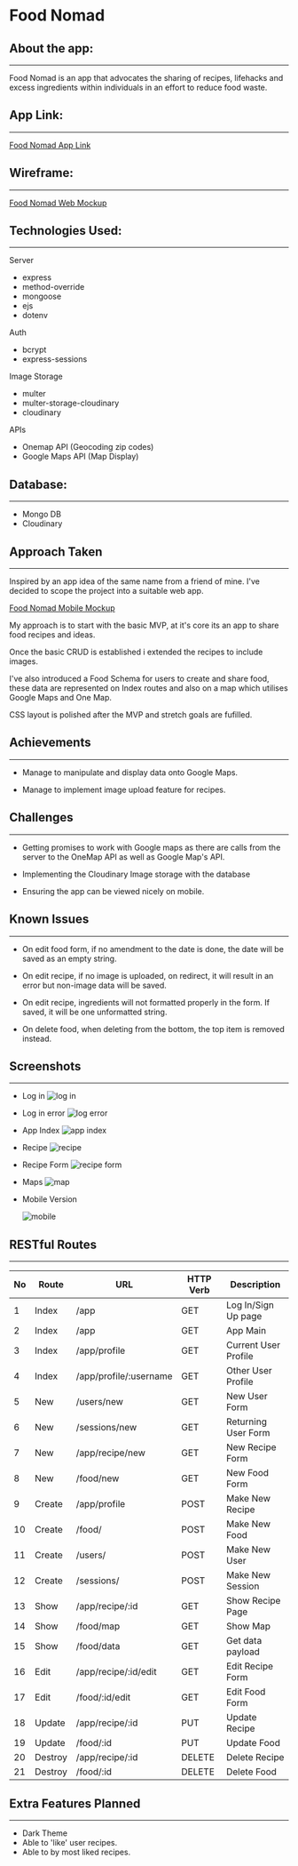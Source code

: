 # Food Nomad

## About the app:

---

Food Nomad is an app that advocates the sharing of recipes, lifehacks and excess ingredients within individuals in an effort to reduce food waste.

## App Link:

---

[Food Nomad App Link](https://food-nomad.herokuapp.com/)

## Wireframe:

---

[Food Nomad Web Mockup](https://www.figma.com/proto/UcZCNESBlWCKz99K9GHzox/Food-Nomad-Web-App?node-id=1%3A2&scaling=min-zoom)

## Technologies Used:

---

Server

- express
- method-override
- mongoose
- ejs
- dotenv

Auth

- bcrypt
- express-sessions

Image Storage

- multer
- multer-storage-cloudinary
- cloudinary

APIs

- Onemap API (Geocoding zip codes)
- Google Maps API (Map Display)

## Database:

---

- Mongo DB
- Cloudinary

## Approach Taken

---

Inspired by an app idea of the same name from a friend of mine. I've decided to scope the project into a suitable web app.

[Food Nomad Mobile Mockup](https://www.figma.com/proto/qCspl4i1uAYmXkwF9xs2H7/Food_Nomad_Final?node-id=45%3A0&scaling=scale-down)

My approach is to start with the basic MVP, at it's core its an app to share food recipes and ideas.

Once the basic CRUD is established i extended the recipes to include images.

I've also introduced a Food Schema for users to create and share food, these data
are represented on Index routes and also on a map which utilises Google Maps and One Map.

CSS layout is polished after the MVP and stretch goals are fufilled.

## Achievements

---

- Manage to manipulate and display data onto Google Maps.

- Manage to implement image upload feature for recipes.

## Challenges

---

- Getting promises to work with Google maps as there are calls from the server to the OneMap API as well as Google Map's API.

- Implementing the Cloudinary Image storage with the database

- Ensuring the app can be viewed nicely on mobile.

## Known Issues

---

- On edit food form, if no amendment to the date is done, the date will be saved as an empty string.

- On edit recipe, if no image is uploaded, on redirect, it will result in an error but non-image data will be saved.

- On edit recipe, ingredients will not formatted properly in the form. If saved, it will be one unformatted string.

- On delete food, when deleting from the bottom, the top item is removed instead.

## Screenshots

---

- Log in
  ![log in](public/images/fn-login.png)
- Log in error
  ![log error](public/images/fn-login-err.png)
- App Index
  ![app index](public/images/fn-app-main.png)
- Recipe
  ![recipe](public/images/fn-app-recipe.png)
- Recipe Form
  ![recipe form](public/images/fn-app-recipe-form.png)
- Maps
  ![map](public/images/fn-app-map.png)
- Mobile Version

  ![mobile](public/images/fn-mobile.png)

## RESTful Routes

---

| No | Route   | URL                    | HTTP Verb | Description          |
|----|---------|------------------------|-----------|----------------------|
| 1  | Index   | /app                   | GET       | Log In/Sign Up page  |
| 2  | Index   | /app                   | GET       | App Main             |
| 3  | Index   | /app/profile           | GET       | Current User Profile |
| 4  | Index   | /app/profile/:username | GET       | Other User Profile   |
| 5  | New     | /users/new             | GET       | New User Form        |
| 6  | New     | /sessions/new          | GET       | Returning User Form  |
| 7  | New     | /app/recipe/new        | GET       | New Recipe Form      |
| 8  | New     | /food/new              | GET       | New Food Form        |
| 9  | Create  | /app/profile           | POST      | Make New Recipe      |
| 10 | Create  | /food/                 | POST      | Make New Food        |
| 11 | Create  | /users/                | POST      | Make New User        |
| 12 | Create  | /sessions/             | POST      | Make New Session     |
| 13 | Show    | /app/recipe/:id        | GET       | Show Recipe Page     |
| 14 | Show    | /food/map              | GET       | Show Map             |
| 15 | Show    | /food/data             | GET       | Get data payload     |
| 16 | Edit    | /app/recipe/:id/edit   | GET       | Edit Recipe Form     |
| 17 | Edit    | /food/:id/edit         | GET       | Edit Food Form       |
| 18 | Update  | /app/recipe/:id        | PUT       | Update Recipe        |
| 19 | Update  | /food/:id              | PUT       | Update Food          |
| 20 | Destroy | /app/recipe/:id        | DELETE    | Delete Recipe        |
| 21 | Destroy | /food/:id              | DELETE    | Delete Food          |

## Extra Features Planned

---

- Dark Theme
- Able to 'like' user recipes.
- Able to by most liked recipes.
